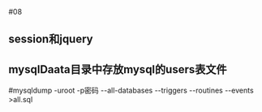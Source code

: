 #08

## session和jquery

## mysqlDaata目录中存放mysql的users表文件

#mysqldump -uroot -p密码 --all-databases  --triggers --routines --events >all.sql
